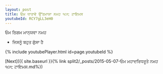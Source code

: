 ```yaml
---
layout: post
title: ਓਮ ਧਾਤਾਵੇ ਉੱਤਮਾਯਾ ਨਮਹ ੧੦੮ ਟਾਇਮਸ
youtubeId: RCY7gLL3eH0
---
```

 
 
 ਓਮ ਠਿਗਮ ਮਾਨ੍ਯਵਾ ਨਮਹ  
 
 -  ਜਿਸਨੂੰ ਬਹੁਤ ਗੁੱਸਾ ਹੈ 
 
  
 
  
 
 
 
 
 
 


{% include youtubePlayer.html id=page.youtubeId %}
 
[Next]({{ site.baseurl }}{% link  split2/_posts/2015-05-07-ਓਮ ਮਹਾਦਰਿਧਰੂਤੇ ਨਮਹ ੧੦੮ ਟਾਇਮਸ.md%})
 
